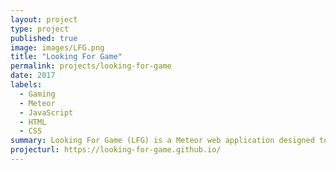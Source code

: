 ```yaml
---
layout: project
type: project
published: true
image: images/LFG.png
title: "Looking For Game"
permalink: projects/looking-for-game
date: 2017
labels:
  - Gaming
  - Meteor
  - JavaScript
  - HTML
  - CSS
summary: Looking For Game (LFG) is a Meteor web application designed to help college students (particularly incoming freshmen) create new social connections via their shared interests in gaming...
projecturl: https://looking-for-game.github.io/
---
```

